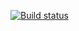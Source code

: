 [![Build status](https://ci.appveyor.com/api/projects/status/p6s04b2uh4ob36wo/branch/master?svg=true)](https://ci.appveyor.com/project/pavlovavd/rest/branch/master)

